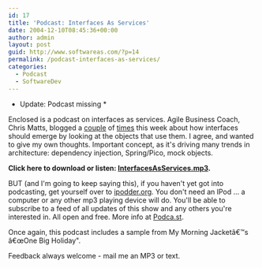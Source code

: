 ```yaml
---
id: 17
title: 'Podcast: Interfaces As Services'
date: 2004-12-10T08:45:36+00:00
author: admin
layout: post
guid: http://www.softwareas.com/?p=14
permalink: /podcast-interfaces-as-services/
categories:
  - Podcast
  - SoftwareDev
---
```

* Update: Podcast missing *

Enclosed is a podcast on interfaces as services. Agile Business Coach, Chris Matts, blogged a [couple](http://abc.truemesh.com/archives/000448.html) of [times](http://abc.truemesh.com/archives/000449.html) this week about how interfaces should emerge by looking at the objects that use them. I agree, and wanted to give my own thoughts. Important concept, as it's driving many trends in architecture: dependency injection, Spring/Pico, mock objects.

**Click here to download or listen:  [InterfacesAsServices.mp3](http://softwareas.com/podcast/InterfacesAsServices.mp3).**

BUT (and I'm going to keep saying this), if you haven't yet got into podcasting, get yourself over to [ipodder.org](http://ipodder.org). You don't need an IPod ... a computer or any other mp3 playing device will do. You'll be able to subscribe to a feed of all updates of this show and any others you're interested in. All open and free. More info at [Podca.st](http://podca.st).

Once again, this podcast includes a sample from My Morning Jacketâ€™s â€œOne Big Holiday".

Feedback always welcome - mail me an MP3 or text.<!--943ee090a643e866418dfaf42c77e33d-->